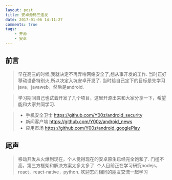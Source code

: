 ```yaml
---
layout: post
title: 安卓源码三连发
date: 2017-01-06 14:11:27
comments: true
tags:
	- 开源
	- 安卓
---
```


## 前言
>早在高三的时候,我就决定不再弄啥网络安全了,想从事开发的工作.
>当时正好移动设备特别火,所以决定入坑安卓开发了.
>当时给自己定下的目标是先学习java，javaweb，然后是android.

>学习期间自己也试着开发了几个项目，这里开源出来和大家分享一下，希望能和大家共同学习.


>* 手机安全卫士<!--more-->
     https://github.com/Y00z/android_security
>* 新闻客户端
	 https://github.com/Y00z/android_news
>* 应用市场
	 https://github.com/Y00z/android_googlePlay


## 尾声
>移动开发从火爆到现在，个人觉得现在的安卓原生已经完全饱和了.
>门槛不高，第三方框架和解决方案太多太多了.
>个人目前正在学习研究nodejs，react，react-native，python.
>欢迎志向相同的朋友交流一起学习